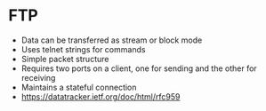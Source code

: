 # FTP
- Data can be transferred as stream or block mode
- Uses telnet strings for commands
- Simple packet structure
- Requires two ports on a client, one for sending and the other for receiving
- Maintains a stateful connection
- https://datatracker.ietf.org/doc/html/rfc959
